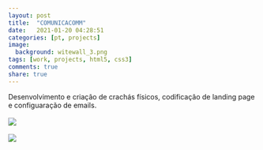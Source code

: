 ```yaml
---
layout: post
title:  "COMUNICACOMM"
date:   2021-01-20 04:28:51
categories: [pt, projects]
image:
  background: witewall_3.png
tags: [work, projects, html5, css3]
comments: true
share: true
---
```

Desenvolvimento e criação de crachás físicos, codificação de landing page e configuaração de emails.
<br/>
<br/>
<img src="https://blog.jhonattas.com/images/posts/df32c231662105.565bb41ab8d77.jpg">
<br>
<br>
<a href="https://blog.jhonattas.com/images/posts/b86d6031876183.5664feed35980.png" target="_new">
	<img src="https://blog.jhonattas.com/images/posts/b86d6031876183.5664feed35980.png">
</a>